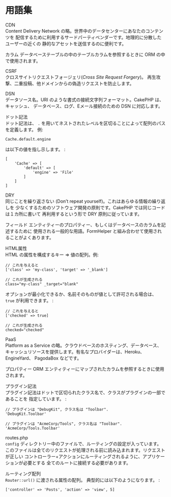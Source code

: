 # 用語集

<div class="glossary">

CDN  
Content Delivery Network の略。世界中のデータセンターにあなたのコンテンツを
配信するために利用するサードパーティベンダーです。地理的に分散したユーザーの近くの
静的なアセットを送信するのに便利です。

カラム
データベーステーブルの中のテーブルカラムを参照するときに ORM の中で使用されます。

CSRF  
クロスサイトリクエストフォージェリ(*Cross Site Request Forgery*)。
再生攻撃、二重投稿、他ドメインからの偽造リクエストを防止します。

DSN  
データソース名。URI のような書式の接続文字列フォーマット。CakePHP は、キャッシュ、
データベース、ログ、Eメール接続のための DSN に対応します。

ドット記法  
ドット記法は、 `.` を用いてネストされたレベルを区切ることによって配列のパスを定義します。
例:

    Cache.default.engine

は以下の値を指し示します。 :

    [
        'Cache' => [
            'default' => [
                'engine' => 'File'
            ]
        ]
    ]

DRY  
同じことを繰り返さない (Don’t repeat yourself)。これはあらゆる情報の繰り返しを
少なくするためのソフトウェア開発の原則です。CakePHP では同じコードは１カ所に書いて
再利用するという形で DRY 原則に従っています。

フィールド
エンティティーのプロパティー、もしくはデータベースのカラムを記述するために
使用される一般的な用語。FormHelper と組み合わせて使用されることがよくあります。

HTML属性  
HTML の属性を構成するキー =\> 値の配列。例:

    // これを与えると
    ['class' => 'my-class', 'target' => '_blank']

    // これが生成される
    class="my-class" _target="blank"

オプションが最小化できるか、名前そのものが値として許可される場合は、
`true` が利用できます。 :

    // これを与えると
    ['checked' => true]

    // これが生成される
    checked="checked"

PaaS  
Platform as a Service の略。クラウドベースのホスティング、データベース、
キャッシュリソースを提供します。有名なプロバイダーは、Heroku、EngineYard、
PagodaBox などです。

プロパティー
ORM エンティティーにマップされたカラムを参照するときに使用されます。

プラグイン記法  
プラグイン記法はドットで区切られたクラス名で、クラスがプラグインの一部であることを
指定しています。 :

    // プラグインは "DebugKit", クラス名は "Toolbar".
    'DebugKit.Toolbar'

    // プラグインは "AcmeCorp/Tools", クラス名は "Toolbar".
    'AcmeCorp/Tools.Toolbar'

routes.php  
`config` ディレクトリー中のファイルで、ルーティングの設定が入っています。
このファイルは全てのリクエストが処理される前に読み込まれます。リクエストが正しい
コントローラー+アクションにルーティングされるように、アプリケーションが必要とする
全てのルートに接続する必要があります。

ルーティング配列  
`Router::url()` に渡される属性の配列。
典型的には以下のようになります。 :

    ['controller' => 'Posts', 'action' => 'view', 5]

</div>
